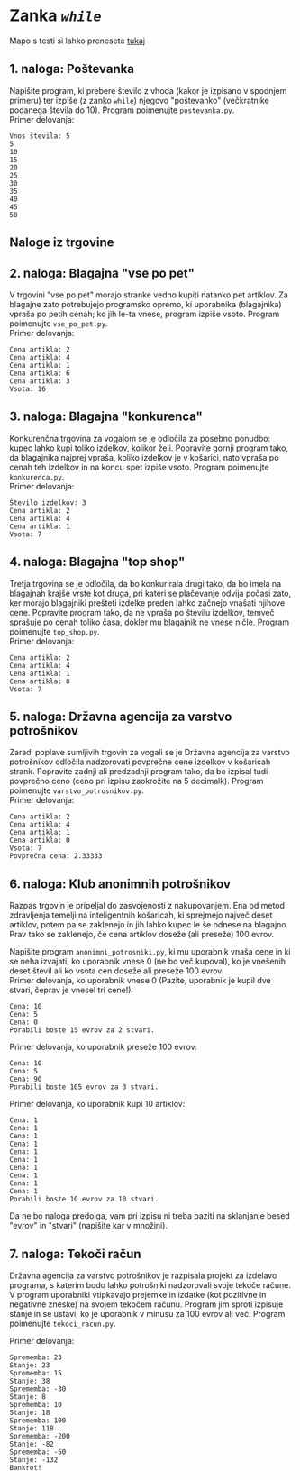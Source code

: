 # Zanka *`while`*  

Mapo s testi si lahko prenesete [tukaj](https://downgit.github.io/#/home?url=https://github.com/ahaluzan/OP_FKKT/tree/main/Vaje_02/)

## 1. naloga: Poštevanka  

Napišite program, ki prebere število z vhoda (kakor je izpisano v spodnjem primeru) ter izpiše (z zanko `while`) njegovo "poštevanko" (večkratnike podanega števila do 10). Program poimenujte `postevanka.py`.  
Primer delovanja:

```
Vnos števila: 5
5
10
15
20
25
30
35
40
45
50
```

## Naloge iz trgovine

 ##   2. naloga: Blagajna "vse po pet" 

V trgovini "vse po pet" morajo stranke vedno kupiti natanko pet artiklov. Za blagajne zato potrebujejo programsko opremo, ki uporabnika (blagajnika) vpraša po petih cenah; ko jih le-ta vnese, program izpiše vsoto. Program poimenujte `vse_po_pet.py`.  
Primer delovanja:

```
Cena artikla: 2
Cena artikla: 4
Cena artikla: 1
Cena artikla: 6
Cena artikla: 3
Vsota: 16
```

 ## 3. naloga: Blagajna "konkurenca" 

Konkurenčna trgovina za vogalom se je odločila za posebno ponudbo: kupec lahko kupi toliko izdelkov, kolikor želi. Popravite gornji program tako, da blagajnika najprej vpraša, koliko izdelkov je v košarici, nato vpraša po cenah teh izdelkov in na koncu spet izpiše vsoto. Program poimenujte `konkurenca.py`.  
Primer delovanja:

```
Število izdelkov: 3
Cena artikla: 2
Cena artikla: 4
Cena artikla: 1
Vsota: 7
```

 ## 4. naloga: Blagajna "top shop" 

Tretja trgovina se je odločila, da bo konkurirala drugi tako, da bo imela na blagajnah krajše vrste kot druga, pri kateri se plačevanje odvija počasi zato, ker morajo blagajniki prešteti izdelke preden lahko začnejo vnašati njihove cene. Popravite program tako, da ne vpraša po številu izdelkov, temveč sprašuje po cenah toliko časa, dokler mu blagajnik ne vnese ničle. Program poimenujte `top_shop.py`.  
Primer delovanja:

```
Cena artikla: 2
Cena artikla: 4
Cena artikla: 1
Cena artikla: 0
Vsota: 7
```

 ##  5. naloga: Državna agencija za varstvo potrošnikov 

Zaradi poplave sumljivih trgovin za vogali se je Državna agencija za varstvo potrošnikov odločila nadzorovati povprečne cene izdelkov v košaricah strank. Popravite zadnji ali predzadnji program tako, da bo izpisal tudi povprečno ceno (ceno pri izpisu zaokrožite na 5 decimalk). Program poimenujte `varstvo_potrosnikov.py`.  
Primer delovanja:

```
Cena artikla: 2
Cena artikla: 4
Cena artikla: 1
Cena artikla: 0
Vsota: 7
Povprečna cena: 2.33333
```

 ## 6. naloga: Klub anonimnih potrošnikov 

Razpas trgovin je pripeljal do zasvojenosti z nakupovanjem. Ena od metod zdravljenja temelji na inteligentnih košaricah, ki sprejmejo največ deset artiklov, potem pa se zaklenejo in jih lahko kupec le še odnese na blagajno. Prav tako se zaklenejo, če cena artiklov doseže (ali preseže) 100 evrov.

Napišite program `anonimni_potrosniki.py`, ki mu uporabnik vnaša cene in ki se neha izvajati, ko uporabnik vnese 0 (ne bo več kupoval), ko je vnešenih deset števil ali ko vsota cen doseže ali preseže 100 evrov.  
Primer delovanja, ko uporabnik vnese 0 (Pazite, uporabnik je kupil dve stvari, čeprav je vnesel tri cene!):

```
Cena: 10
Cena: 5
Cena: 0
Porabili boste 15 evrov za 2 stvari.
```

Primer delovanja, ko uporabnik preseže 100 evrov:

```
Cena: 10
Cena: 5
Cena: 90
Porabili boste 105 evrov za 3 stvari.
```

Primer delovanja, ko uporabnik kupi 10 artiklov:

```
Cena: 1
Cena: 1
Cena: 1
Cena: 1
Cena: 1
Cena: 1
Cena: 1
Cena: 1
Cena: 1
Cena: 1
Porabili boste 10 evrov za 10 stvari.
```

Da ne bo naloga predolga, vam pri izpisu ni treba paziti na sklanjanje besed "evrov" in "stvari" (napišite kar v množini).  
  

 ## 7. naloga: Tekoči račun 

Državna agencija za varstvo potrošnikov je razpisala projekt za izdelavo programa, s katerim bodo lahko potrošniki nadzorovali svoje tekoče račune. V program uporabniki vtipkavajo prejemke in izdatke (kot pozitivne in negativne zneske) na svojem tekočem računu. Program jim sproti izpisuje stanje in se ustavi, ko je uporabnik v minusu za 100 evrov ali več. Program poimenujte `tekoci_racun.py`.

Primer delovanja:

 ```
Sprememba: 23
Stanje: 23
Sprememba: 15
Stanje: 38
Sprememba: -30
Stanje: 8
Sprememba: 10
Stanje: 18
Sprememba: 100
Stanje: 118
Sprememba: -200
Stanje: -82
Sprememba: -50
Stanje: -132
Bankrot!
```